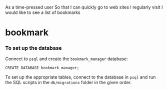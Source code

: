 As a time-pressed user
So that I can quickly go to web sites I regularly visit
I would like to see a list of bookmarks
# bookmark

### To set up the database

Connect to `psql` and create the `bookmark_manager` database:

```
CREATE DATABASE bookmark_manager;
```

To set up the appropriate tables, connect to the database in `psql` and run the SQL scripts in the `db/migrations` folder in the given order.
